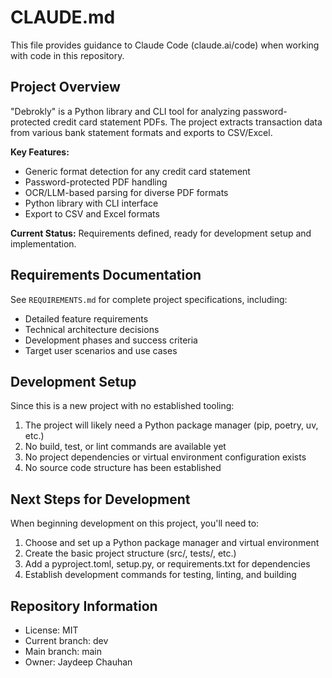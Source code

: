 # CLAUDE.md

This file provides guidance to Claude Code (claude.ai/code) when working with code in this repository.

## Project Overview

"Debrokly" is a Python library and CLI tool for analyzing password-protected credit card statement PDFs. The project extracts transaction data from various bank statement formats and exports to CSV/Excel.

**Key Features:**
- Generic format detection for any credit card statement
- Password-protected PDF handling
- OCR/LLM-based parsing for diverse PDF formats
- Python library with CLI interface
- Export to CSV and Excel formats

**Current Status:** Requirements defined, ready for development setup and implementation.

## Requirements Documentation

See `REQUIREMENTS.md` for complete project specifications, including:
- Detailed feature requirements
- Technical architecture decisions
- Development phases and success criteria
- Target user scenarios and use cases

## Development Setup

Since this is a new project with no established tooling:

1. The project will likely need a Python package manager (pip, poetry, uv, etc.)
2. No build, test, or lint commands are available yet
3. No project dependencies or virtual environment configuration exists
4. No source code structure has been established

## Next Steps for Development

When beginning development on this project, you'll need to:

1. Choose and set up a Python package manager and virtual environment
2. Create the basic project structure (src/, tests/, etc.)
3. Add a pyproject.toml, setup.py, or requirements.txt for dependencies
4. Establish development commands for testing, linting, and building

## Repository Information

- License: MIT
- Current branch: dev
- Main branch: main
- Owner: Jaydeep Chauhan
